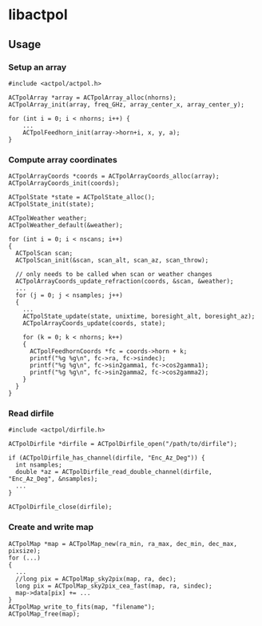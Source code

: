 
libactpol
=========

Usage
-----

### Setup an array

    #include <actpol/actpol.h>

    ACTpolArray *array = ACTpolArray_alloc(nhorns);
    ACTpolArray_init(array, freq_GHz, array_center_x, array_center_y);

    for (int i = 0; i < nhorns; i++) {
        ...
        ACTpolFeedhorn_init(array->horn+i, x, y, a);
    }

### Compute array coordinates

    ACTpolArrayCoords *coords = ACTpolArrayCoords_alloc(array);
    ACTpolArrayCoords_init(coords);

    ACTpolState *state = ACTpolState_alloc();
    ACTpolState_init(state);

    ACTpolWeather weather;
    ACTpolWeather_default(&weather);

    for (int i = 0; i < nscans; i++)
    {
      ACTpolScan scan;
      ACTpolScan_init(&scan, scan_alt, scan_az, scan_throw);

      // only needs to be called when scan or weather changes
      ACTpolArrayCoords_update_refraction(coords, &scan, &weather);
      ...
      for (j = 0; j < nsamples; j++)
      {
        ...
        ACTpolState_update(state, unixtime, boresight_alt, boresight_az);
        ACTpolArrayCoords_update(coords, state);

        for (k = 0; k < nhorns; k++)
        {
          ACTpolFeedhornCoords *fc = coords->horn + k;
          printf("%g %g\n", fc->ra, fc->sindec);
          printf("%g %g\n", fc->sin2gamma1, fc->cos2gamma1);
          printf("%g %g\n", fc->sin2gamma2, fc->cos2gamma2);
        }
      }
    }

### Read dirfile

    #include <actpol/dirfile.h>

    ACTpolDirfile *dirfile = ACTpolDirfile_open("/path/to/dirfile");

    if (ACTpolDirfile_has_channel(dirfile, "Enc_Az_Deg")) {
      int nsamples;
      double *az = ACTpolDirfile_read_double_channel(dirfile, "Enc_Az_Deg", &nsamples);
      ...
    }

    ACTpolDirfile_close(dirfile);

### Create and write map

    ACTpolMap *map = ACTpolMap_new(ra_min, ra_max, dec_min, dec_max, pixsize);
    for (...)
    {
      ...
      //long pix = ACTpolMap_sky2pix(map, ra, dec);
      long pix = ACTpolMap_sky2pix_cea_fast(map, ra, sindec);
      map->data[pix] += ...
    }
    ACTpolMap_write_to_fits(map, "filename");
    ACTpolMap_free(map);

